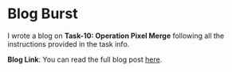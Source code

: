 # Blog Burst

I wrote a blog on **Task-10: Operation Pixel Merge** following all the instructions provided in the task info.

**Blog Link**: You can read the full blog post [here](https://medium.com/@adithyavarma5678/operation-pixel-merge-merging-images-made-simple-3705d22de80e).